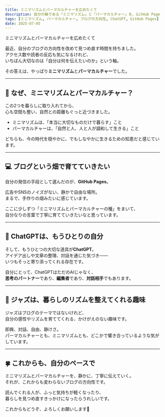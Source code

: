 ```yaml
---
title: ミニマリズムとパーマカルチャーを広めたくて
description: 自分の軸である「ミニマリズム」と「パーマカルチャー」を、GitHub PagesとChatGPTを通して広めていきたいという思いを言葉にしました。ジャズは自分の感性を育てる大切な趣味です。
tags: [ミニマリズム, パーマカルチャー, ブログの方向性, ChatGPT, GitHub Pages]
date: 2025-07-05
---
```


ミニマリズムとパーマカルチャーを広めたくて

最近、自分のブログの方向性を改めて見つめ直す時間を持ちました。  
アクセス数や読者の反応も気になるけれど、  
いちばん大切なのは「自分は何を伝えたいのか」という軸。

その答えは、やっぱり**ミニマリズム**と**パーマカルチャー**でした。

---

## 🌿 なぜ、ミニマリズムとパーマカルチャー？

この2つを暮らしに取り入れてから、  
心も空間も整い、自然との距離もぐっと近づきました。

- ミニマリズムは、「本当に大切なものだけで暮らす」こと
- パーマカルチャーは、「自然と人、人と人が調和して生きる」こと

どちらも、今の時代を穏やかに、でもしなやかに生きるための知恵だと感じています。

---

## 💻 ブログという畑で育てていきたい

自分の発信の手段として選んだのが、**GitHub Pages**。

広告やSNSのノイズがない、静かで自由な場所。  
まるで、手作りの畑みたいに感じています。

ここに少しずつ「ミニマリズムとパーマカルチャーの種」をまいて、  
自分なりの言葉で丁寧に育てていきたいなと思っています。

---

## 🤖 ChatGPTは、もうひとりの自分

そして、もうひとつの大切な道具が**ChatGPT**。  
アイデア出しや文章の整理、対話を通じた気づき――  
いつもそっと寄り添ってくれる存在です。

自分にとって、ChatGPTはただのAIじゃなく、  
**思考のパートナー**であり、**編集者**であり、**対話相手**でもあります。

---

## 🎷 ジャズは、暮らしのリズムを整えてくれる趣味

ジャズはブログのテーマではないけれど、  
自分の感性やリズムを育ててくれる、かけがえのない趣味です。

即興、対話、自由、静けさ。  
パーマカルチャーとも、ミニマリズムとも、どこかで響き合っているような気がしています。

---

## 🍀 これからも、自分のペースで

ミニマリズムとパーマカルチャーを、静かに、丁寧に伝えていく。  
それが、これからも変わらないブログの方向性です。

読んでくれる人が、ふっと気持ちが軽くなったり、  
暮らしを見つめ直すきっかけになったらうれしいです。

これからもどうぞ、よろしくお願いします🌼
